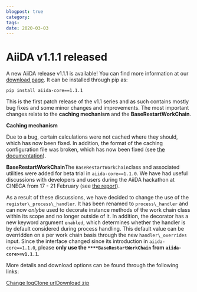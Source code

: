 ```yaml
---
blogpost: true
category:
tags:
date: 2020-03-03
---
```


# AiiDA v1.1.1 released

A new AiiDA release v1.1.1 is available! You can find more information at our [download page](http://www.aiida.net/download/). It can be installed through pip as:

    pip install aiida-core==1.1.1

This is the first patch release of the v1.1 series and as such contains mostly bug fixes and some minor changes and improvements. The most important changes relate to the **caching mechanism** and the **BaseRestartWorkChain**.

**Caching mechanism**

Due to a bug, certain calculations were not cached where they should, which has now been fixed. In addition, the format of the caching configuration file was broken, which has now been fixed (see [the documentation](https://aiida-core.readthedocs.io/en/latest/working_with_aiida/caching.html#configuration)).

**BaseRestartWorkChain**The `BaseRestartWorkChain`class and associated utilities were added for beta trial in `aiida-core==1.1.0`. We have had useful discussions with developers and users during the AiiDA hackathon at CINECA from 17 - 21 February (see [the report](http://www.aiida.net/wp-content/uploads/2020/02/Bologna-hackathon-report.pdf)).

As a result of these discussions, we have decided to change the use of the `register\_process\_handler`. It has been renamed to `process\_handler` and can now *only*be used to decorate instance methods of the work chain class within its scope and no longer outside of it. In addition, the decorator has a new keyword argument `enabled`, which determines whether the handler is by default considered during process handling. This default value can be overridden on a per work chain basis through the new `handler\_overrides` input. Since the interface changed since its introduction in `aiida-core==1.1.0`, please **only use the `****BaseRestartWorkChain` from** **`aiida-core>=v1.1.1`**.

More details and download options can be found through the following links:

[Change log](https://github.com/aiidateam/aiida-core/blob/v1.1.1/CHANGELOG.md)[Clone url](https://github.com/aiidateam/aiida-core/tree/v1.1.1)[Download zip](https://github.com/aiidateam/aiida-core/archive/v1.1.1.zip)
